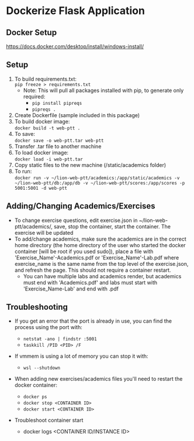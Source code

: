 # Dockerize Flask Application

## Docker Setup
https://docs.docker.com/desktop/install/windows-install/

## Setup
1. To build requirements.txt:   
```pip freeze > requirements.txt```
    - Note: This will pull all packages installed with pip, to generate only required:
      - ```pip install pipreqs```
      - ```pipreqs .```
2. Create Dockerfile (sample included in this package)
3. To build docker image:  
```docker build -t web-ptt .```
4. To save:  
```docker save -o web-ptt.tar web-ptt```
5. Transfer .tar file to another machine
6. To load docker image:  
```docker load -i web-ptt.tar```
7. Copy static files to the new machine (/static/academics folder)
8. To run:  
 ```docker run -v ~/lion-web-ptt/academics:/app/static/academics -v ~/lion-web-ptt/db:/app/db -v ~/lion-web-ptt/scores:/app/scores -p 5001:5001 -d web-ptt```

## Adding/Changing Academics/Exercises
- To change exercise questions, edit exercise.json in ~/lion-web-ptt/academics/, save, stop the container, start the container. The exercise will be updated
- To add/change academics, make sure the academics are in the correct home directory (the home directory of the user who started the docker container [will be root if you used sudo]), place a file with 'Exercise_Name'-Academics.pdf or 'Exercise_Name'-Lab.pdf where exercise_name is the same name from the top level of the exercise.json, and refresh the page. This should not require a container restart.
    - You can have multiple labs and academics render, but academics must end with 'Academics.pdf' and labs must start with 'Exercise_Name-Lab' and end with .pdf

 ## Troubleshooting
- If you get an error that the port is already in use, you can find the process using the port with:
   - ```netstat -ano | findstr :5001```
   - ```taskkill /PID <PID> /F```

- If vmmem is using a lot of memory you can stop it with:
   - ```wsl --shutdown```

- When adding new exercises/academics files you'll need to restart the docker container:
   - ```docker ps```
   - ```docker stop <CONTAINER ID>```
   - ```docker start <CONTAINER ID>```
- Troubleshoot container start
   - docker logs <CONTAINER ID/INSTANCE ID>
